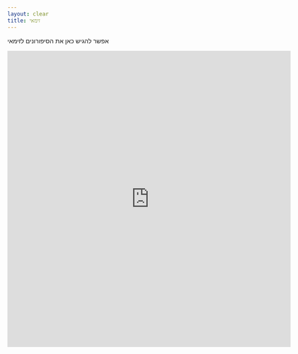 ```yaml
---
layout: clear
title: זימאי
---
```


אפשר להגיש כאן את הסיפורונים לזימאי

<iframe src="https://docs.google.com/forms/d/e/1FAIpQLSfMj_WgVru5tE_Rmy57x9ZEPkxwQrJIII2Or72T8g0OriPYGQ/viewform?embedded=true" width="640" height="668" frameborder="0" marginheight="0" marginwidth="0">Loading…</iframe>


